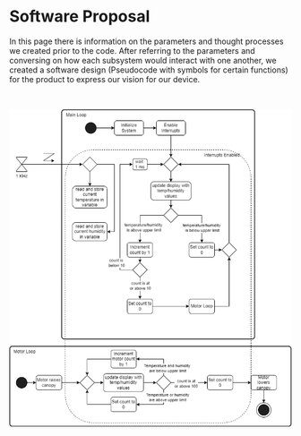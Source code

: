 # Software Proposal
In this page there is information on the parameters and thought processes we created prior to the code. After referring to the parameters and conversing on how each subsystem would interact with one another, we created a software design (Pseudocode with symbols for certain functions) for the product to express our vision for our device.

<br>

![image caption](Software_Proposal.drawio.png)
